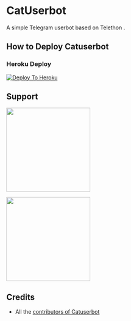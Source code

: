 # CatUserbot
A simple Telegram userbot based on Telethon .

## How to Deploy Catuserbot
### Heroku Deploy 
[![Deploy To Heroku](https://www.herokucdn.com/deploy/button.svg)](https://dashboard.heroku.com/new?template=https://github.com/TgCatUB/nekopack)
  
## Support
   <a href="https://t.me/catuserbot17"><img src="https://img.shields.io/badge/Channel%20Support%3F-yes-green?&style=flat-square?&logo=telegram" width=220px></a></p>
   <a href="https://t.me/catuserbot_support"><img src="https://img.shields.io/badge/Group%20Support%3F-yes-green?&style=flat-square?&logo=telegram" width=220px></a></p>
   
## Credits
   - All the [contributors of Catuserbot](https://github.com/TgCatUB/catuserbot/graphs/contributors)
